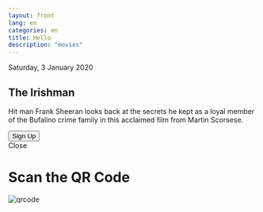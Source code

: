 ```yaml
---
layout: front
lang: en
categories: en
title: Hello
description: "movies"
---
```


<section id="hero">
  <div class="container">
    <div class="row">
      <div class="left">
        <p>Saturday, 3 January 2020</p>
        <h1>The Irishman</h1>
        <p>Hit man Frank Sheeran looks back at the secrets he kept as a loyal member of the Bufalino crime family in this acclaimed film from Martin Scorsese.</p>
        <button class="button"><span>Sign Up</span></button>
      </div>
    </div>
  </div>
</section>

<div id="pop-up" class="pop-up">
  <div class="content">
    <div class="container">
      <span class="close">Close</span>
      <div class="title">
        <h1>Scan the QR Code</h1>
      </div>
      <div class="subscribe">
        <img src="{{ site.url }}{{ site.baseurl }}/assets/images/qrcode-group.jpg" alt="qrcode">
      </div>
    </div>
  </div>
</div>